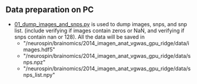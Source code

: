 Data preparation on PC
----------------------

* [01_dump_images_and_snps.py](https://github.com/neurospin/scripts/blob/master/2014_imagen_anat_vgwas_gpu_ridge/scripts/01_data_preparation_on_pc/01_dump_images_and_snps.py) is used to dump images, snps, and snp list. (include verifying if images contain zeros or NaN, and verifying if snps contain nan or 128). All the data will be saved in 
    * "/neurospin/brainomics/2014_imagen_anat_vgwas_gpu_ridge/data/images.hdf5"
    * "/neurospin/brainomics/2014_imagen_anat_vgwas_gpu_ridge/data/snps.npz"
    * "/neurospin/brainomics/2014_imagen_anat_vgwas_gpu_ridge/data/snps_list.npy"